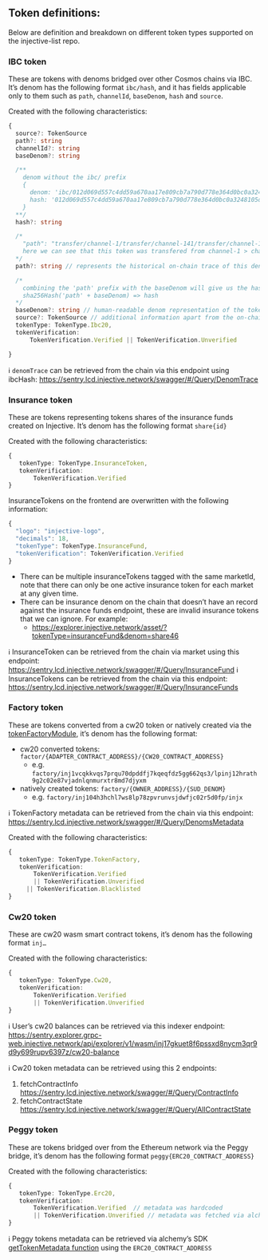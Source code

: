 ## Token definitions:

Below are definition and breakdown on different token types supported on the injective-list repo.

### IBC token

These are tokens with denoms bridged over other Cosmos chains via IBC.
It’s denom has the following format `ibc/hash`, and it has fields applicable only to them such as `path`, `channelId`, `baseDenom`, `hash` and `source`.

Created with the following characteristics:

```ts
{
  source?: TokenSource
  path?: string
  channelId?: string
  baseDenom?: string

  /**
    denom without the ibc/ prefix
    {
      denom: 'ibc/012d069d557c4dd59a670aa17e809cb7a790d778e364d0bc0a3248105da6432d'
      hash: '012d069d557c4dd59a670aa17e809cb7a790d778e364d0bc0a3248105da6432d'
    }
  **/
  hash?: string

  /*
    "path": "transfer/channel-1/transfer/channel-141/transfer/channel-122",
    here we can see that this token was transfered from channel-1 > channel-141 > channel-122
  */
  path?: string // represents the historical on-chain trace of this denom between different chains

  /*
    combining the 'path' prefix with the baseDenom will give us the hash, for eg.
    sha256Hash('path' + baseDenom) => hash
  */
  baseDenom?: string // human-readable denom representation of the token
  source?: TokenSource // additional information apart from the on-chain data, added/hardcoded for UI/UX purposes
  tokenType: TokenType.Ibc20,
  tokenVerification:
      TokenVerification.Verified || TokenVerification.Unverified

}
```

ℹ️ `denomTrace` can be retrieved from the chain via this endpoint using ibcHash:
https://sentry.lcd.injective.network/swagger/#/Query/DenomTrace

### Insurance token

These are tokens representing tokens shares of the insurance funds created on Injective. It’s denom has the following format `share{id}`

Created with the following characteristics:

```ts
{
   tokenType: TokenType.InsuranceToken,
   tokenVerification:
	   TokenVerification.Verified
}
```

InsuranceTokens on the frontend are overwritten with the following information:

```ts
{
  "logo": "injective-logo",
  "decimals": 18,
  "tokenType": TokenType.InsuranceFund,
  "tokenVerification": TokenVerification.Verified
}
```

- There can be multiple insuranceTokens tagged with the same marketId, note that there can only be one active insurance token for each market at any given time.
- There can be insurance denom on the chain that doesn’t have an record against the insurance funds endpoint, these are invalid insurance tokens that we can ignore. For example:
  - https://explorer.injective.network/asset/?tokenType=insuranceFund&denom=share46

ℹ️ InsuranceToken can be retrieved from the chain via market using this endpoint:
https://sentry.lcd.injective.network/swagger/#/Query/InsuranceFund
ℹ️ InsuranceTokens can be retrieved from the chain via this endpoint:
https://sentry.lcd.injective.network/swagger/#/Query/InsuranceFunds

### Factory token

These are tokens converted from a cw20 token or natively created via the [tokenFactoryModule](https://docs.injective.network/develop/guides/token-launch/#3-create-a-tokenfactory-denom), it’s denom has the following format:

- cw20 converted tokens: `factor/{ADAPTER_CONTRACT_ADDRESS}/{CW20_CONTRACT_ADDRESS}`
  - e.g. `factory/inj1vcqkkvqs7prqu70dpddfj7kqeqfdz5gg662qs3/lpinj12hrath9g2c02e87vjadnlqnmurxtr8md7djyxm`
- natively created tokens: `factory/{OWNER_ADDRESS}/{SUD_DENOM}`
  - e.g. `factory/inj104h3hchl7ws8lp78zpvrunvsjdwfjc02r5d0fp/injx`

ℹ️ TokenFactory metadata can be retrieved from the chain via this endpoint:
https://sentry.lcd.injective.network/swagger/#/Query/DenomsMetadata

Created with the following characteristics:

```ts
{
   tokenType: TokenType.TokenFactory,
   tokenVerification:
	   TokenVerification.Verified
	   || TokenVerification.Unverified
     || TokenVerification.Blacklisted
}
```

### Cw20 token

These are cw20 wasm smart contract tokens, it’s denom has the following format `inj…`

Created with the following characteristics:

```ts
{
   tokenType: TokenType.Cw20,
   tokenVerification:
	   TokenVerification.Verified
	   || TokenVerification.Unverified
}
```

ℹ️ User’s cw20 balances can be retrieved via this indexer endpoint:
https://sentry.explorer.grpc-web.injective.network/api/explorer/v1/wasm/inj17gkuet8f6pssxd8nycm3qr9d9y699rupv6397z/cw20-balance

ℹ️ Cw20 token metadata can be retrieved using this 2 endpoints:

1. fetchContractInfo
   https://sentry.lcd.injective.network/swagger/#/Query/ContractInfo
2. fetchContractState
   https://sentry.lcd.injective.network/swagger/#/Query/AllContractState

### Peggy token

These are tokens bridged over from the Ethereum network via the Peggy bridge, it’s denom has the following format `peggy{ERC20_CONTRACT_ADDRESS}`

Created with the following characteristics:

```ts
{
   tokenType: TokenType.Erc20,
   tokenVerification:
	   TokenVerification.Verified  // metadata was hardcoded
	   || TokenVerification.Unverified // metadata was fetched via alchemy
}
```

ℹ️ Peggy tokens metadata can be retrieved via alchemy’s SDK [getTokenMetadata function](https://docs.alchemy.com/docs/how-to-get-token-metadata#raw-api-response) using the `ERC20_CONTRACT_ADDRESS`
